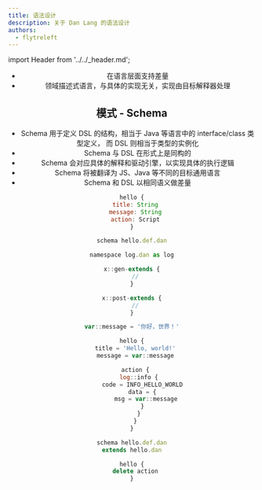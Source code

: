 ```yaml
---
title: 语法设计
description: 关于 Dan Lang 的语法设计
authors:
  - flytreleft
---
```


import Header from '../../\_header.md';

<Header />

- 在语言层面支持差量
- 领域描述式语言，与具体的实现无关，实现由目标解释器处理

## 模式 - Schema

- Schema 用于定义 DSL 的结构，相当于 Java 等语言中的 interface/class 类型定义，
  而 DSL 则相当于类型的实例化
- Schema 与 DSL 在形式上是同构的
- Schema 会对应具体的解释和驱动引擎，以实现具体的执行逻辑
- Schema 将被翻译为 JS、Java 等不同的目标通用语言
- Schema 和 DSL 以相同语义做差量

```js title="hello.def.dan"
hello {
  title: String
  message: String
  action: Script
}
```

```js title="hello.dan"
schema hello.def.dan

namespace log.dan as log

x::gen-extends {
  //
}

x::post-extends {
  //
}

var::message = '你好，世界！'

hello {
  title = 'Hello, world!'
  message = var::message

  action {
    log::info {
      code = INFO_HELLO_WORLD
      data = {
        msg = var::message
      }
    }
  }
}
```

```js title="hell-ext.dan"
schema hello.def.dan
extends hello.dan

hello {
  delete action
}
```
